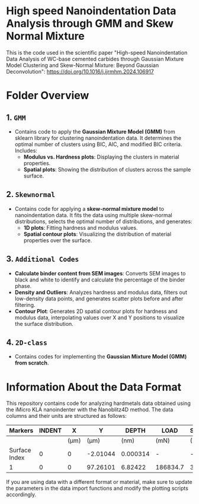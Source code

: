 # High speed Nanoindentation Data Analysis through GMM and Skew Normal Mixture
This is the code used in the scientific paper "High-speed Nanoindentation Data Analysis of WC-base cemented carbides through Gaussian Mixture Model Clustering and Skew-Normal Mixture: Beyond Gaussian Deconvolution": https://doi.org/10.1016/j.ijrmhm.2024.106917

# Folder Overview

## 1. `GMM`
- Contains code to apply the **Gaussian Mixture Model (GMM)** from sklearn library for clustering nanoindentation data. It determines the optimal number of clusters using BIC, AIC, and modified BIC criteria. Includes:
  - **Modulus vs. Hardness plots**: Displaying the clusters in material properties.
  - **Spatial plots**: Showing the distribution of clusters across the sample surface.

## 2. `Skewnormal`
- Contains code for applying a **skew-normal mixture model** to nanoindentation data. It fits the data using multiple skew-normal distributions, selects the optimal number of distributions, and generates:
  - **1D plots**: Fitting hardness and modulus values.
  - **Spatial contour plots**: Visualizing the distribution of material properties over the surface.

## 3. `Additional Codes`
- **Calculate binder content from SEM images**: Converts SEM images to black and white to identify and calculate the percentage of the binder phase.
- **Density and Outliers**: Analyzes hardness and modulus data, filters out low-density data points, and generates scatter plots before and after filtering.
- **Contour Plot**: Generates 2D spatial contour plots for hardness and modulus data, interpolating values over X and Y positions to visualize the surface distribution.

## 4. `2D-class`
- Contains codes for implementing the **Gaussian Mixture Model (GMM) from scratch**.


# Information About the Data Format

This repository contains code for analyzing hardmetals data obtained using the iMicro KLA nanoindenter with the Nanoblitz4D method. The data columns and their units are structured as follows:

| Markers       | INDENT | X        | Y        | DEPTH      | LOAD       | STIFFNESS   | HARDNESS    | MODULUS     |
|---------------|--------|----------|----------|------------|------------|-------------|-------------|-------------|
|               |        | (µm)     | (µm)     | (nm)       | (mN)       | (N/m)       | (GPa)       | (GPa)       |
| Surface Index | 0      | 0        | -2.01044 | 0.000314   | -          | -           | -           | -           |
| 1             | 0      | 0        | 97.26101 | 6.82422    | 186834.7   | 31.07447    | 464.907     |


If you are using data with a different format or material, make sure to update the parameters in the data import functions and modify the plotting scripts accordingly.

